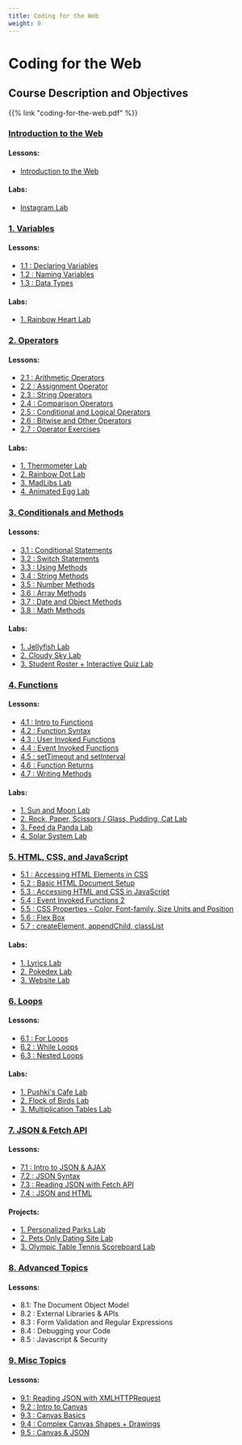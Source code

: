 ```yaml
---
title: Coding for the Web
weight: 0
---
```

# Coding for the Web

## Course Description and Objectives

{{% link "coding-for-the-web.pdf" %}}

### [Introduction to the Web](https://coding-for-the-web.lsupathways.org/0_intro/)

#### Lessons:

* ﻿[Introduction to the Web](https://coding-for-the-web.lsupathways.org/0_intro/intro_to_web/)

#### Labs:

* [Instagram Lab](https://coding-for-the-web.lsupathways.org/0_intro/instagram_project/)

### [1. Variables](https://coding-for-the-web.lsupathways.org/1_variables/)

#### Lessons:

* [1.1 : Declaring Variables](https://coding-for-the-web.lsupathways.org/1_variables/declaring_variables/)
* [1.2 : Naming Variables](https://coding-for-the-web.lsupathways.org/1_variables/naming_variables/)
* [1.3 : Data Types](https://coding-for-the-web.lsupathways.org/1_variables/data_types/)

#### Labs:

* [1. Rainbow Heart Lab](https://coding-for-the-web.lsupathways.org/1_variables/heart_project/)

### [2. Operators](https://coding-for-the-web.lsupathways.org/2_operators/)

#### Lessons:

* [2.1 : Arithmetic Operators](https://coding-for-the-web.lsupathways.org/2_operators/arithmetic_operators/)
* [2.2 : Assignment Operator](https://coding-for-the-web.lsupathways.org/2_operators/assignment_operators/)
* [2.3 : String Operators](https://coding-for-the-web.lsupathways.org/2_operators/string_operators/)
* [2.4 : Comparison Operators](https://coding-for-the-web.lsupathways.org/2_operators/comparison_operators/)
* [2.5 : Conditional and Logical Operators](https://coding-for-the-web.lsupathways.org/2_operators/conditional_operators/)
* [2.6 : Bitwise and Other Operators](https://coding-for-the-web.lsupathways.org/2_operators/bitwise_operators/)
* [2.7 : Operator Exercises](https://coding-for-the-web.lsupathways.org/2_operators/operators_exercises/)

#### Labs:

* [1. Thermometer Lab](https://coding-for-the-web.lsupathways.org/2_operators/thermometer_project/)
* [2. Rainbow Dot Lab](https://coding-for-the-web.lsupathways.org/2_operators/rainbow_dot_project/)
* [3. MadLibs Lab](https://coding-for-the-web.lsupathways.org/2_operators/madlibs_project/)
* [4. Animated Egg Lab](https://coding-for-the-web.lsupathways.org/2_operators/animated_egg_project/)

### [3. Conditionals and Methods](https://coding-for-the-web.lsupathways.org/3_conditionals/)

#### Lessons:

* [3.1 : Conditional Statements](https://coding-for-the-web.lsupathways.org/3_conditionals/conditional_statements/)
* [3.2 : Switch Statements](https://coding-for-the-web.lsupathways.org/3_conditionals/switch_statements/)
* [3.3 : Using Methods](https://coding-for-the-web.lsupathways.org/3_conditionals/using_methods/)
* [3.4 : String Methods](https://coding-for-the-web.lsupathways.org/3_conditionals/string_methods/)
* [3.5 : Number Methods](https://coding-for-the-web.lsupathways.org/3_conditionals/number_methods/)
* [3.6 : Array Methods](https://coding-for-the-web.lsupathways.org/3_conditionals/array_methods/)
* [3.7 : Date and Object Methods](https://coding-for-the-web.lsupathways.org/3_conditionals/data_object/)
* [3.8 : Math Methods](https://coding-for-the-web.lsupathways.org/3_conditionals/math_methods/)

#### Labs:

* [1. Jellyfish Lab](https://coding-for-the-web.lsupathways.org/3_conditionals/jellyfish_project/)
* [2. Cloudy Sky Lab](https://coding-for-the-web.lsupathways.org/3_conditionals/cloud_sky_project/)
* [3. Student Roster + Interactive Quiz Lab](https://coding-for-the-web.lsupathways.org/3_conditionals/quiz_project/)

### [4. Functions](https://coding-for-the-web.lsupathways.org/4_functions/)

#### Lessons:

* [4.1 : Intro to Functions](https://coding-for-the-web.lsupathways.org/4_functions/intro_to_functions/)
* [4.2 : Function Syntax](https://coding-for-the-web.lsupathways.org/4_functions/function_syntax/)
* [4.3 : User Invoked Functions](https://coding-for-the-web.lsupathways.org/4_functions/user_invoked_functions/)
* [4.4 : Event Invoked Functions](https://coding-for-the-web.lsupathways.org/4_functions/event_invoked_functions/)
* [4.5 : setTimeout and setInterval](https://coding-for-the-web.lsupathways.org/4_functions/settimeout/)
* [4.6 : Function Returns](https://coding-for-the-web.lsupathways.org/4_functions/function_returns/)
* [4.7 : Writing Methods](https://coding-for-the-web.lsupathways.org/4_functions/writing_methods/)

#### Labs:

* [1. Sun and Moon Lab](https://coding-for-the-web.lsupathways.org/4_functions/sun_project/)
* [2. Rock, Paper, Scissors / Glass, Pudding, Cat Lab](https://coding-for-the-web.lsupathways.org/4_functions/glass_cat_project/)
* [3. Feed da Panda Lab](https://coding-for-the-web.lsupathways.org/4_functions/panda_project/)
* [4. Solar System Lab](https://coding-for-the-web.lsupathways.org/4_functions/solar_system_project/)

### [5. HTML, CSS, and JavaScript](https://coding-for-the-web.lsupathways.org/5_html/)

* [5.1 : Accessing HTML Elements in CSS](https://coding-for-the-web.lsupathways.org/5_html/classes_and_ids/)
* [5.2 : Basic HTML Document Setup](https://coding-for-the-web.lsupathways.org/5_html/basic_setup/)
* [5.3 : Accessing HTML and CSS in JavaScript](https://coding-for-the-web.lsupathways.org/5_html/accessing_html/)
* [5.4 : Event Invoked Functions 2](https://coding-for-the-web.lsupathways.org/5_html/event_invoked_functions_2/)
* [5.5 : CSS Properties - Color, Font-family, Size Units and Position](https://coding-for-the-web.lsupathways.org/5_html/css_properties/)
* [5.6 : Flex Box](https://coding-for-the-web.lsupathways.org/5_html/flex_box/)
* [5.7 : createElement, appendChild, classList](https://coding-for-the-web.lsupathways.org/5_html/createelement/)

#### Labs:

* [1. Lyrics Lab](https://coding-for-the-web.lsupathways.org/5_html/lyric_project/)
* [2. Pokedex Lab](https://coding-for-the-web.lsupathways.org/5_html/pokedex_project/)
* [3. Website Lab](https://coding-for-the-web.lsupathways.org/5_html/website_project/)

### [6. Loops](https://coding-for-the-web.lsupathways.org/6_loops/)

#### Lessons:

* [6.1 : For Loops](https://coding-for-the-web.lsupathways.org/6_loops/for_loops/)
* [6.2 : While Loops](https://coding-for-the-web.lsupathways.org/6_loops/while_loops/)
* [6.3 : Nested Loops](https://coding-for-the-web.lsupathways.org/6_loops/nested_loops/)

#### Labs:

* [1. Pushki's Cafe Lab](https://coding-for-the-web.lsupathways.org/6_loops/pushkis_cafe_project/)
* [2. Flock of Birds Lab](https://coding-for-the-web.lsupathways.org/6_loops/birds_project/)
* [3. Multiplication Tables Lab](https://coding-for-the-web.lsupathways.org/6_loops/multiplication_project/)

### [7. JSON & Fetch API](https://coding-for-the-web.lsupathways.org/7_json/)

#### Lessons:

* [7.1 : Intro to JSON & AJAX](https://coding-for-the-web.lsupathways.org/7_json/intro_to_json/)
* [7.2 : JSON Syntax](https://coding-for-the-web.lsupathways.org/7_json/json_syntax/) 
* [7.3 : Reading JSON with Fetch API](https://coding-for-the-web.lsupathways.org/7_json/fetch_api/)
* [7.4 : JSON and HTML](https://coding-for-the-web.lsupathways.org/7_json/json_and_html/)

#### Projects:

* [1. Personalized Parks Lab](https://coding-for-the-web.lsupathways.org/7_json/parks_project/) 
* [2. Pets Only Dating Site Lab](https://coding-for-the-web.lsupathways.org/7_json/pets_project/)
* [3. Olympic Table Tennis Scoreboard Lab](https://coding-for-the-web.lsupathways.org/7_json/tennis_project/)

### [8. Advanced Topics](https://coding-for-the-web.lsupathways.org/8_misc/)

#### Lessons:

* 8.1: The Document Object Model[](https://coding-for-the-web.lsupathways.org/8_misc/reading_json/)
* 8.2 : External Libraries & APIs
* 8.3 : Form Validation and Regular Expressions
* 8.4 : Debugging your Code
* 8.5 : Javascript & Security

### [9. Misc Topics](https://coding-for-the-web.lsupathways.org/9_misc/)

#### Lessons:

* [9.1: Reading JSON with XMLHTTPRequest](https://coding-for-the-web.lsupathways.org/9_misc/)[](https://coding-for-the-web.lsupathways.org/9_misc/reading_json/)
* [9.2 : Intro to Canvas](https://coding-for-the-web.lsupathways.org/9_misc/intro_to_canvas/)
* [9.3 : Canvas Basics](https://coding-for-the-web.lsupathways.org/9_misc/canvas_basics/)
* [9.4 : Complex Canvas Shapes + Drawings](https://coding-for-the-web.lsupathways.org/9_misc/complex_canvas/)
* [9.5 : Canvas & JSON](https://coding-for-the-web.lsupathways.org/9_misc/canvas_and_json/)